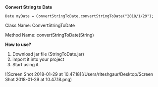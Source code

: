 **Convert String to Date**

`Date myDate = ConvertStringToDate.convertStringToDate("2018/1/29");`

Class Name: ConvertStringToDate

Method Name: convertStringToDate(String)



**How to use?**

1. Download jar file (StringToDate.jar)
2. import it into your project
3. Start using it.

![Screen Shot 2018-01-29 at 10.47.18](/Users/riteshgaur/Desktop/Screen Shot 2018-01-29 at 10.47.18.png)